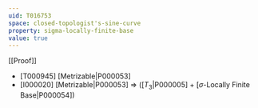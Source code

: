```yaml
---
uid: T016753
space: closed-topologist's-sine-curve
property: sigma-locally-finite-base
value: true
---
```

[[Proof]]

* [T000945] [Metrizable|P000053]
* [I000020] [Metrizable|P000053] => ([$T_3$|P000005] + [$\sigma$-Locally Finite Base|P000054])

